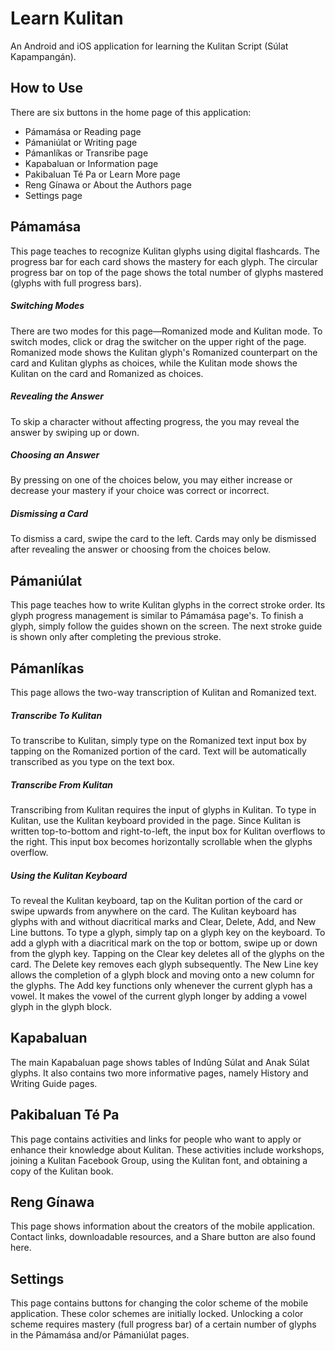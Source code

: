 # Learn Kulitan
An Android and iOS application for learning the Kulitan Script (Súlat Kapampangán).

## How to Use
There are six buttons in the home page of this application:
- Pámamása or Reading page
- Pámaniúlat or Writing page
- Pámanlíkas or Transribe page
- Kapabaluan or Information page
- Pakibaluan Té Pa or Learn More page
- Reng Gínawa or About the Authors page
- Settings page

## Pámamása
This page teaches to recognize Kulitan glyphs using digital flashcards. The progress bar for each card shows the mastery for each glyph. The circular progress bar on top of the page shows the total number of glyphs mastered (glyphs with full progress bars).
##### Switching Modes
There are two modes for this page—Romanized mode and Kulitan mode. To switch modes, click or drag the switcher on the upper right of the page. Romanized mode shows the Kulitan glyph's Romanized counterpart on the card and Kulitan glyphs as choices, while the Kulitan mode shows the Kulitan on the card and Romanized as choices.
##### Revealing the Answer
To skip a character without affecting progress, the you may reveal the answer by swiping up or down.
##### Choosing an Answer
By pressing on one of the choices below, you may either increase or decrease your mastery if your choice was correct or incorrect.
##### Dismissing a Card
To dismiss a card, swipe the card to the left. Cards may only be dismissed after revealing the answer or choosing from the choices below.

## Pámaniúlat
This page teaches how to write Kulitan glyphs in the correct stroke order. Its glyph progress management is similar to Pámamása page's. To finish a glyph, simply follow the guides shown on the screen. The next stroke guide is shown only after completing the previous stroke.

## Pámanlíkas
This page allows the two-way transcription of Kulitan and Romanized text.
##### Transcribe To Kulitan
To transcribe to Kulitan, simply type on the Romanized text input box by tapping on the Romanized portion of the card. Text will be automatically transcribed as you type on the text box.
##### Transcribe From Kulitan
Transcribing from Kulitan requires the input of glyphs in Kulitan. To type in Kulitan, use the Kulitan keyboard provided in the page. Since Kulitan is written top-to-bottom and right-to-left, the input box for Kulitan overflows to the right. This input box becomes horizontally scrollable when the glyphs overflow.
##### Using the Kulitan Keyboard
To reveal the Kulitan keyboard, tap on the Kulitan portion of the card or swipe upwards from anywhere on the card. The Kulitan keyboard has glyphs with and without diacritical marks and Clear, Delete, Add, and New Line buttons. To type a glyph, simply tap on a glyph key on the keyboard. To add a glyph with a diacritical mark on the top or bottom, swipe up or down from the glyph key. Tapping on the Clear key deletes all of the glyphs on the card. The Delete key removes each glyph subsequently. The New Line key allows the completion of a glyph block and moving onto a new column for the glyphs. The Add key functions only whenever the current glyph has a vowel. It makes the vowel of the current glyph longer by adding a vowel glyph in the glyph block.

## Kapabaluan
The main Kapabaluan page shows tables of Indûng Súlat and Anak Súlat glyphs. It also contains two more informative pages, namely History and Writing Guide pages.

## Pakibaluan Té Pa
This page contains activities and links for people who want to apply or enhance their knowledge about Kulitan. These activities include workshops, joining
a Kulitan Facebook Group, using the Kulitan font, and obtaining a copy of the Kulitan book.

## Reng Gínawa
This page shows information about the creators of the mobile application. Contact links, downloadable resources, and a Share button are also found here.

## Settings
This page contains buttons for changing the color scheme of the mobile application. These color schemes are initially locked. Unlocking a color scheme requires mastery (full progress bar) of a certain number of glyphs in the Pámamása and/or Pámaniúlat pages.
